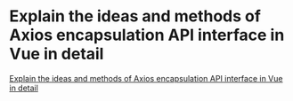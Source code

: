 # Explain the ideas and methods of Axios encapsulation API interface in Vue in detail
[Explain the ideas and methods of Axios encapsulation API interface in Vue in detail](https://aiwithcloud.com/2022/09/15/explain_the_ideas_and_methods_of_axios_encapsulation_api_interface_in_vue_in_detail/)